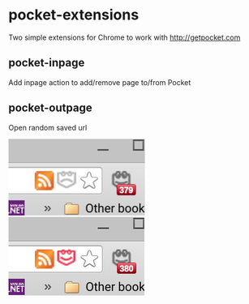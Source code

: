 pocket-extensions
=================
Two simple extensions for Chrome to work with http://getpocket.com

pocket-inpage
-------------
Add inpage action to add/remove page to/from Pocket


pocket-outpage
--------------
Open random saved url

![Page is not saved](/off.png?raw=true)
![Page is saved](/on.png?raw=true)
